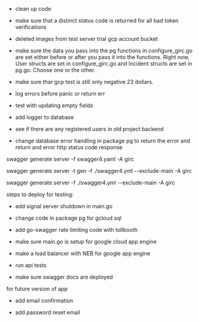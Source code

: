 - clean up code

- make sure that a distinct status code is returned for all bad token verifications

- deleted images from test server trial gcp account bucket

- make sure the data you pass into the pg functions in configure_girc.go are set either before or after you pass it into the functions. Right now, User structs are set in configure_girc.go and Incident structs are set in pg.go. Choose one or the other.

- make sure thar gcp test is still only negative 23 dollars.

- log errors before panic or return err

- test with updating empty fields

- add logger to database

- see if there are any registered users in old project backend

- change database error handling in package pg to return the error and return and error http status code response


swagger generate server -f swagger4.yaml -A girc 

swagger generate server -t gen -f ./swagger4.yml --exclude-main -A girc

swagger generate server -f ./swagger4.yml --exclude-main -A girc

steps to deploy for testing:

- add signal server shutdown in main.go

- change code in package pg for gcloud sql

- add go-swagger rate limiting code with tollbooth

- make sure main.go is setup for google cloud app engine 

- make a load balancer with NEB for google app engine

- run api tests

- make sure swagger docs are deployed


for future version of app

- add email confirmation

- add password reset email 
